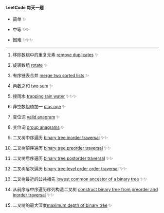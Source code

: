 #### LeetCode 每天一题

* 简单 ✨ 

* 中等 ✨✨

* 困难 ✨✨✨ 

***

1. 移除数组中的重复元素 [remove duplicates](https://leetcode-cn.com/problems/remove-duplicates-from-sorted-array/) ✨

2. 旋转数组 [rotate](https://leetcode-cn.com/problems/rotate-array/) ✨
3. 有序链表合并 [merge two sorted lists](https://leetcode-cn.com/problems/merge-two-sorted-lists/) ✨
4. 两数之和 [two sum](https://leetcode-cn.com/problems/two-sum/) ✨
5. 接雨水 [trapping rain water](https://leetcode-cn.com/problems/trapping-rain-water/) ✨✨✨
6. 非空数组值加一 [plus one](https://leetcode-cn.com/problems/plus-one/) ✨
7. 变位词 [valid anagram](https://leetcode-cn.com/problems/valid-anagram/) ✨
8. 变位词 [group anagrams](https://leetcode-cn.com/problems/group-anagrams/) ✨
9. 二叉树中序遍历 [binary tree inorder traversal](https://leetcode-cn.com/problems/binary-tree-inorder-traversal/) ✨✨
10. 二叉树前序遍历 [binary tree preorder traversal](https://leetcode-cn.com/problems/binary-tree-preorder-traversal/) ✨✨
11. 二叉树后序遍历 [binary tree postorder traversal](https://leetcode-cn.com/problems/binary-tree-postorder-traversal/) ✨✨
12. 二叉树层次遍历 [binary tree level order order traversal](https://leetcode-cn.com/problems/binary-tree-level-order-traversal/) ✨✨
13. 二叉树最近的公共祖先 [lowest common ancestor of a binary tree](https://leetcode-cn.com/problems/lowest-common-ancestor-of-a-binary-tree/) ✨✨
14. 从前序与中序遍历序列构造二叉树 [construct binary tree from preorder and inorder traversal](https://leetcode-cn.com/problems/construct-binary-tree-from-preorder-and-inorder-traversal/) ✨✨
15. 二叉树的最大深度[maximum depth of binary tree](https://leetcode-cn.com/problems/maximum-depth-of-binary-tree/) ✨